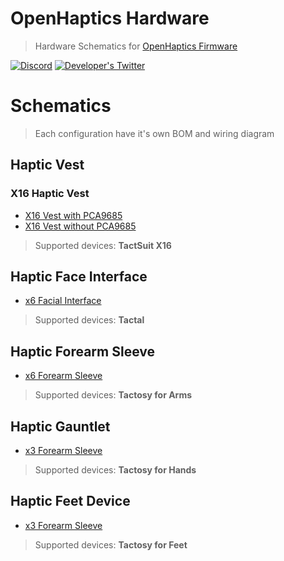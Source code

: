 # OpenHaptics Hardware

> Hardware Schematics for [OpenHaptics Firmware](https://github.com/openhaptics/openhaptics-firmware)

[![Discord](https://img.shields.io/discord/966090258104062023?label=Discord&logo=discord)](https://discord.gg/YUtRKAqty2)
[![Developer's Twitter](https://img.shields.io/twitter/follow/leon0399?color=%231DA1F2&label=Developer%27s%20Twitter&logo=twitter)](https://twitter.com/leon0399)

# Schematics

> Each configuration have it's own BOM and wiring diagram

## Haptic Vest

### X16 Haptic Vest

* [X16 Vest with PCA9685](Devices/X16%20Vest/ESP32%20%2B%20PCA9685/)
* [X16 Vest without PCA9685](Devices/X16%20Vest/ESP32%20%2B%20Integrated%20PWM/)

> Supported devices: **TactSuit X16**

## Haptic Face Interface

* [x6 Facial Interface](Devices/Face%20Interface/ESP32%20+%20Integrated%20PWM/)

> Supported devices: **Tactal**

## Haptic Forearm Sleeve

* [x6 Forearm Sleeve](Devices/Forearm%20Sleeves/ESP32%20+%20Integrated%20PWM/)

> Supported devices: **Tactosy for Arms**

## Haptic Gauntlet

* [x3 Forearm Sleeve](Devices/Hand%20Gauntlets/ESP32%20+%20Integrated%20PWM/)

> Supported devices: **Tactosy for Hands**

## Haptic Feet Device

* [x3 Forearm Sleeve](Devices/Hand%20Gauntlets/ESP32%20+%20Integrated%20PWM/)

> Supported devices: **Tactosy for Feet**